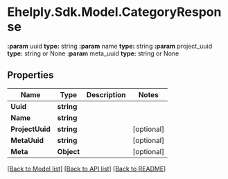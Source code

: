 # Ehelply.Sdk.Model.CategoryResponse
**:param** uuid                                **type:** string **:param** name                                **type:** string **:param** project_uuid                        **type:** string or None  **:param** meta_uuid                           **type:** string or None

## Properties

Name | Type | Description | Notes
------------ | ------------- | ------------- | -------------
**Uuid** | **string** |  | 
**Name** | **string** |  | 
**ProjectUuid** | **string** |  | [optional] 
**MetaUuid** | **string** |  | [optional] 
**Meta** | **Object** |  | [optional] 

[[Back to Model list]](../README.md#documentation-for-models) [[Back to API list]](../README.md#documentation-for-api-endpoints) [[Back to README]](../README.md)

